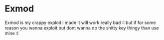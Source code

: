 # Exmod
Exmod is my crappy exploit i made it will work really bad :I  but if for some reason you wanna exploit but dont wanna do the shitty key thingy than use mine :I
